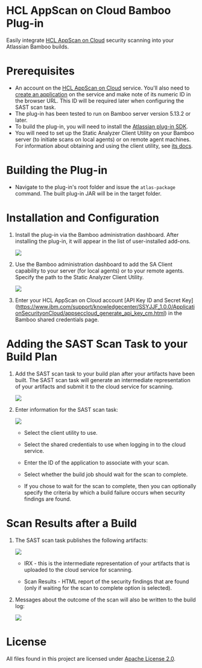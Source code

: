 # HCL AppScan on Cloud Bamboo Plug-in

Easily integrate [HCL AppScan on Cloud](https://cloud.appscan.com/) security scanning into your Atlassian Bamboo builds.

# Prerequisites

- An account on the [HCL AppScan on Cloud](https://cloud.appscan.com/) service. You'll also need to [create an application](http://www.ibm.com/support/knowledgecenter/SSYJJF_1.0.0/ApplicationSecurityonCloud/ent_create_application.html) on the service and make note of its numeric ID in the browser URL. This ID will be required later when configuring the SAST scan task.
- The plug-in has been tested to run on Bamboo server version 5.13.2 or later.
- To build the plug-in, you will need to install the [Atlassian plug-in SDK](https://developer.atlassian.com/docs/getting-started).
- You will need to set up the Static Analyzer Client Utility on your Bamboo server (to initiate scans on local agents) or on remote agent machines. For information about obtaining and using the client utility, see [its docs](http://www.ibm.com/support/knowledgecenter/SSYJJF_1.0.0/ApplicationSecurityonCloud/src_scanning.html).

# Building the Plug-in

- Navigate to the plug-in's root folder and issue the `atlas-package` command. The built plug-in JAR will be in the target folder.

# Installation and Configuration

1. Install the plug-in via the Bamboo administration dashboard. After installing the plug-in, it will appear in the list of user-installed add-ons.

   ![](https://github.com/AppSecDev/asoc-bamboo-plugin/blob/master/images/install1.png)

2. Use the Bamboo administration dashboard to add the SA Client capability to your server (for local agents) or to your remote agents. Specify the path to the Static Analyzer Client Utility.

   ![](https://github.com/AppSecDev/asoc-bamboo-plugin/blob/master/images/install2.png)

3. Enter your HCL AppScan on Cloud account [API Key ID and Secret Key] (https://www.ibm.com/support/knowledgecenter/SSYJJF_1.0.0/ApplicationSecurityonCloud/appseccloud_generate_api_key_cm.html) in the Bamboo shared credentials page.

# Adding the SAST Scan Task to your Build Plan

1. Add the SAST scan task to your build plan after your artifacts have been built. The SAST scan task will generate an intermediate representation of your artifacts and submit it to the cloud service for scanning.

   ![](https://github.com/AppSecDev/asoc-bamboo-plugin/blob/master/images/task1.png)

2. Enter information for the SAST scan task:

   ![](https://github.com/AppSecDev/asoc-bamboo-plugin/blob/master/images/task2.png)

   - Select the client utility to use.
   
   - Select the shared credentials to use when logging in to the cloud service.
   
   - Enter the ID of the application to associate with your scan.
   
   - Select whether the build job should wait for the scan to complete.
   
   - If you chose to wait for the scan to complete, then you can optionally specify the criteria by which a build failure occurs when security findings are found.

# Scan Results after a Build

1. The SAST scan task publishes the following artifacts:

   ![](https://github.com/AppSecDev/asoc-bamboo-plugin/blob/master/images/result1.png)

   - IRX - this is the intermediate representation of your artifacts that is uploaded to the cloud service for scanning.
   
   - Scan Results - HTML report of the security findings that are found (only if waiting for the scan to complete option is selected).

2. Messages about the outcome of the scan will also be written to the build log:

   ![](https://github.com/AppSecDev/asoc-bamboo-plugin/blob/master/images/result2.png)

# License

All files found in this project are licensed under [Apache License 2.0](LICENSE).
